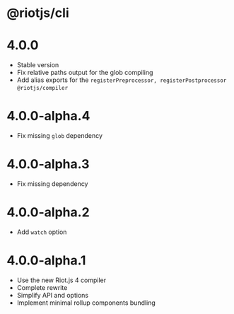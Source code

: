 # @riotjs/cli

# 4.0.0

- Stable version
- Fix relative paths output for the glob compiling
- Add alias exports for the `registerPreprocessor, registerPostprocessor` `@riotjs/compiler`

# 4.0.0-alpha.4

- Fix missing `glob` dependency

# 4.0.0-alpha.3

- Fix missing dependency

# 4.0.0-alpha.2

- Add `watch` option

# 4.0.0-alpha.1

- Use the new Riot.js 4 compiler
- Complete rewrite
- Simplify API and options
- Implement minimal rollup components bundling